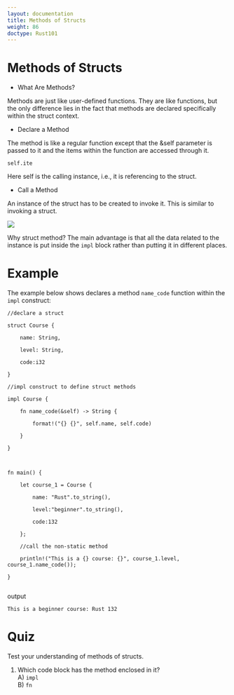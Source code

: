 ```yaml
---
layout: documentation
title: Methods of Structs
weight: 86
doctype: Rust101
---
```


# Methods of Structs

- What Are Methods? 

Methods are just like user-defined functions. They are like functions, but the only difference lies in the fact that methods are declared specifically 
within the struct context.

- Declare a Method 

The method is like a regular function except that the &self parameter is passed to it and the items within the function are accessed through it.

```
self.ite
```
Here self is the calling instance, i.e., it is referencing to the struct.

- Call a Method 

An instance of the struct has to be created to invoke it. This is similar to invoking a struct.

![](https://raw.githubusercontent.com/sangam14/RustLabs/master/img/method-struct-call.png)

 Why struct method? The main advantage is that all the data related to the instance is put inside the `impl` block rather than putting it in different places.
 
 # Example 
 
The example below shows declares a method `name_code` function within the `impl` construct:

```
//declare a struct

struct Course {

    name: String,

    level: String,

    code:i32

}

//impl construct to define struct methods

impl Course {

    fn name_code(&self) -> String {

        format!("{} {}", self.name, self.code)

    }

}



fn main() {

    let course_1 = Course {

        name: "Rust".to_string(),

        level:"beginner".to_string(),

        code:132

    };

    //call the non-static method

    println!("This is a {} course: {}", course_1.level, course_1.name_code());

}


```

output 

```
This is a beginner course: Rust 132

```
# Quiz 

Test your understanding of methods of structs.

1. Which code block has the method enclosed in it? <br>
A) `impl` <br>
B) `fn` <br>








